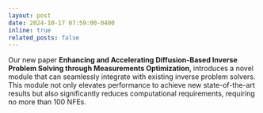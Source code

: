 ```yaml
---
layout: post
date: 2024-10-17 07:59:00-0400
inline: true
related_posts: false
---
```


Our new paper **Enhancing and Accelerating Diffusion-Based Inverse Problem Solving through
Measurements Optimization**, introduces a novel module that can seamlessly integrate with existing inverse problem solvers. This module not only elevates performance to achieve new state-of-the-art results but also significantly reduces computational requirements, requiring no more than 100 NFEs.
